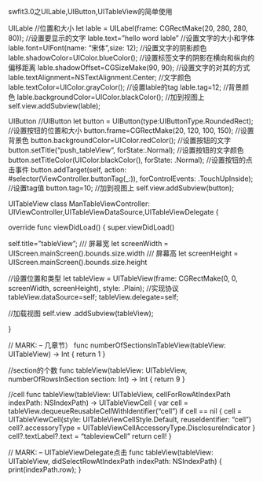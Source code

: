 swfit3.0之UILable,UIButton,UITableView的简单使用


UILable
//位置和大小
let lable = UILabel(frame: CGRectMake(20, 280, 280, 80));
//设置要显示的文字
lable.text=”hello word lable”
//设置文字的大小和字体
lable.font=UIFont(name: “宋体”,size: 12);
//设置文字的阴影颜色
lable.shadowColor=UIColor.blueColor();
//设置标签文字的阴影在横向和纵向的偏移距离
lable.shadowOffset=CGSizeMake(90, 90);
//设置文字的对其的方式
lable.textAlignment=NSTextAlignment.Center;
//文字颜色
lable.textColor=UIColor.grayColor();
//设置lable的tag
lable.tag=12;
//背景颜色
lable.backgroundColor=UIColor.blackColor();
//加到视图上
self.view.addSubview(lable);

UIButton
//UIButton
let button = UIButton(type:UIButtonType.RoundedRect);
//设置按钮的位置和大小
button.frame=CGRectMake(20, 120, 100, 150);
//设置背景色
button.backgroundColor=UIColor.redColor();
//设置按钮的文字
button.setTitle(“push_tableView”, forState:.Normal);
//设置按钮的文字颜色
button.setTitleColor(UIColor.blackColor(), forState: .Normal);
//设置按钮的点击事件
button.addTarget(self, action: #selector(ViewController.buttonTag(_:)), forControlEvents: .TouchUpInside);
//设置tag值
button.tag=10;
//加到视图上
self.view.addSubview(button);

UITableView
class ManTableViewController: UIViewController,UITableViewDataSource,UITableViewDelegate {

override func viewDidLoad() {
super.viewDidLoad()

self.title=”tableView”;
/// 屏幕宽
let screenWidth = UIScreen.mainScreen().bounds.size.width
/// 屏幕高
let screenHeight = UIScreen.mainScreen().bounds.size.height

//设置位置和类型
let tableView = UITableView(frame: CGRectMake(0, 0, screenWidth, screenHeight), style: .Plain);
//实现协议
tableView.dataSource=self;
tableView.delegate=self;

//加载视图
self.view .addSubview(tableView);

}

// MARK: – 几章节）
func numberOfSectionsInTableView(tableView: UITableView) -> Int {
return 1
}

//section的个数
func tableView(tableView: UITableView, numberOfRowsInSection section: Int) -> Int {
return 9
}

//cell
func tableView(tableView: UITableView, cellForRowAtIndexPath indexPath: NSIndexPath) -> UITableViewCell {
var cell = tableView.dequeueReusableCellWithIdentifier(“cell”)
if cell == nil {
cell = UITableViewCell(style: UITableViewCellStyle.Default, reuseIdentifier: “cell”)
cell?.accessoryType = UITableViewCellAccessoryType.DisclosureIndicator
}
cell?.textLabel?.text = “tableviewCell”
return cell!
}

// MARK: – UITableViewDelegate点击
func tableView(tableView: UITableView, didSelectRowAtIndexPath indexPath: NSIndexPath) {
print(indexPath.row);
}
